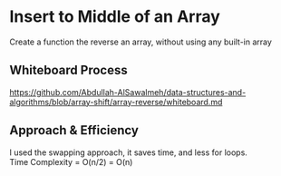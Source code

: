 # Insert to Middle of an Array

<!-- Description of the challenge -->

Create a function the reverse an array, without using any built-in array

## Whiteboard Process

<!-- Embedded whiteboard image -->

https://github.com/Abdullah-AlSawalmeh/data-structures-and-algorithms/blob/array-shift/array-reverse/whiteboard.md

## Approach & Efficiency

<!-- What approach did you take? Discuss Why. What is the Big O space/time for this approach? -->

I used the swapping approach, it saves time, and less for loops.  
Time Complexity = O(n/2) = O(n) <br><br>
